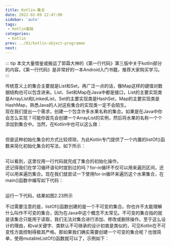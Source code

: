 ```yaml
---
title: Kotlin-集合
date: 2022-02-09 22:47:00
sidebar: 'auto'
tags:
 - kotlin基础
categories:
 - Kotlin
prev: ../01/kotlin-object-programme
next: 
---
```


::: tip
本文大量借鉴或搬运了郭霖大神的《第一行代码》第三版中关于kotlin部分的内容。《第一行代码》是非常好的一本Android入门书籍，推荐大家购买学习。
:::

传统意义上的集合主要就是List和Set，再广泛一点的话，像Map这样的键值对数据结构也可以包含进来。List、Set和Map在Java中都是接口，List的主要实现类是ArrayList和LinkedList，Set的主要实现类是HashSet，Map的主要实现类是HashMap，熟悉Java的人对这些集合的实现类一定不会陌生。  
现在我们提出一个需求，创建一个包含许多水果名称的集合。如果是在Java中你会怎么实现？可能你首先会创建一个ArrayList的实例，然后将水果的名称一个个添加到集合中。当然，在Kotlin中也可以这么做：
``` kotlin

```
但是这种初始化集合的方式比较烦琐，为此Kotlin专门提供了一个内置的listOf()函数来简化初始化集合的写法，如下所示：
``` kotlin

```
可以看到，这里仅用一行代码就完成了集合的初始化操作。  
还记得我们在学习循环语句时提到过的吗？for-in循环不仅可以用来遍历区间，还可以用来遍历集合。现在我们就尝试一下使用for-in循环来遍历这个水果集合，在main()函数中编写如下代码：
``` kotlin

```
运行一下代码，结果如图2.23所示

不过需要注意的是，listOf()函数创建的是一个不可变的集合。你也许不太能理解什么叫作不可变的集合，因为在Java中这个概念不太常见。不可变的集合指的就是该集合只能用于读取，我们无法对集合进行添加、修改或删除操作。至于这么设计的理由，和val关键字、类默认不可继承的设计初衷是类似的，可见Kotlin在不可变性方面控制得极其严格。那如果我们确实需要创建一个可变的集合呢？也很简单，使用mutableListOf()函数就可以了，示例如下：